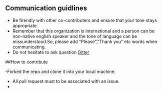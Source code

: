 ## Communication guidlines

- Be firendly with other co-contributers and ensure that your tone stays appropriate. 
- Remember that this organization is international and a person can be non-native english speaker and the tone of language can be missunderstood.So, please add "Please","Thank you" etc words when communicating.
- Do not hesitate to ask question [Gitter](https://gitter.im/CirclepandaLabs/community)

##How to contribute

-Forked the repo and clone it into your local machine.
- All pull request must to be associated with an issue.
-

